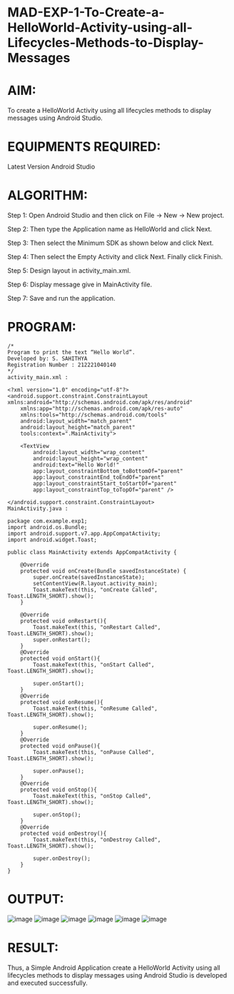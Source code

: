 
# MAD-EXP-1-To-Create-a-HelloWorld-Activity-using-all-Lifecycles-Methods-to-Display-Messages
# AIM:
To create a HelloWorld Activity using all lifecycles methods to display messages using Android Studio.

# EQUIPMENTS REQUIRED:
Latest Version Android Studio

# ALGORITHM:
Step 1: Open Android Studio and then click on File -> New -> New project.

Step 2: Then type the Application name as HelloWorld and click Next.

Step 3: Then select the Minimum SDK as shown below and click Next.

Step 4: Then select the Empty Activity and click Next. Finally click Finish.

Step 5: Design layout in activity_main.xml.

Step 6: Display message give in MainActivity file.

Step 7: Save and run the application.

# PROGRAM:
```
/*
Program to print the text “Hello World”.
Developed by: S. SAHITHYA
Registration Number : 212221040140
*/
activity_main.xml :

<?xml version="1.0" encoding="utf-8"?>
<android.support.constraint.ConstraintLayout xmlns:android="http://schemas.android.com/apk/res/android"
    xmlns:app="http://schemas.android.com/apk/res-auto"
    xmlns:tools="http://schemas.android.com/tools"
    android:layout_width="match_parent"
    android:layout_height="match_parent"
    tools:context=".MainActivity">

    <TextView
        android:layout_width="wrap_content"
        android:layout_height="wrap_content"
        android:text="Hello World!"
        app:layout_constraintBottom_toBottomOf="parent"
        app:layout_constraintEnd_toEndOf="parent"
        app:layout_constraintStart_toStartOf="parent"
        app:layout_constraintTop_toTopOf="parent" />

</android.support.constraint.ConstraintLayout>
MainActivity.java :

package com.example.exp1;
import android.os.Bundle;
import android.support.v7.app.AppCompatActivity;
import android.widget.Toast;

public class MainActivity extends AppCompatActivity {

    @Override
    protected void onCreate(Bundle savedInstanceState) {
        super.onCreate(savedInstanceState);
        setContentView(R.layout.activity_main);
        Toast.makeText(this, "onCreate Called", Toast.LENGTH_SHORT).show();
    }

    @Override
    protected void onRestart(){
        Toast.makeText(this, "onRestart Called", Toast.LENGTH_SHORT).show();
        super.onRestart();
    }
    @Override
    protected void onStart(){
        Toast.makeText(this, "onStart Called", Toast.LENGTH_SHORT).show();

        super.onStart();
    }
    @Override
    protected void onResume(){
        Toast.makeText(this, "onResume Called", Toast.LENGTH_SHORT).show();

        super.onResume();
    }
    @Override
    protected void onPause(){
        Toast.makeText(this, "onPause Called", Toast.LENGTH_SHORT).show();

        super.onPause();
    }
    @Override
    protected void onStop(){
        Toast.makeText(this, "onStop Called", Toast.LENGTH_SHORT).show();

        super.onStop();
    }
    @Override
    protected void onDestroy(){
        Toast.makeText(this, "onDestroy Called", Toast.LENGTH_SHORT).show();

        super.onDestroy();
    }
}
```
# OUTPUT:
![image](https://github.com/Sahithya7/Mobile-Application-Development/assets/133002193/e6e9b6d8-a435-4ac1-b5b3-c3a2ad011bcc)
![image](https://github.com/Sahithya7/Mobile-Application-Development/assets/133002193/f1914e3f-1d02-4f8e-9bd9-f4ab718255ac)
![image](https://github.com/Sahithya7/Mobile-Application-Development/assets/133002193/0bf8c4e9-b82a-4b5d-b886-47cbb6c7e24d)
![image](https://github.com/Sahithya7/Mobile-Application-Development/assets/133002193/b5cf80b5-c63a-48f0-a77a-bd67a5d24fe7)
![image](https://github.com/Sahithya7/Mobile-Application-Development/assets/133002193/fd6fea2e-eb73-4ecf-9f26-f15cb87ed016)
![image](https://github.com/Sahithya7/Mobile-Application-Development/assets/133002193/49a42769-9747-4bf9-9b91-3ca8ae3dd3b3)
# RESULT:
Thus, a Simple Android Application create a HelloWorld Activity using all lifecycles methods to display messages using Android Studio is developed and executed successfully.
